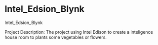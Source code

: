 # Intel_Edsion_Blynk
Intel_Edsion_Blynk

Project Description:
	The project using Intel Edison to create a inteligence house room to plants some vegetables or flowers.